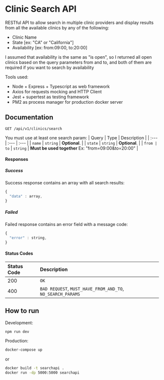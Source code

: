 # Clinic Search API 

RESTful API to allow search in multiple clinic providers and display results from all the available clinics by any of the following:

- Clinic Name
- State [ex: "CA" or "California"]
- Availability [ex: from:09:00, to:20:00]

I assumed that availability is the same as "is open", so I returned all open clinics based on the query parameters from and to, and both of them are required if you want to search by availability

Tools used: 
- Node + Express + Typescript as web framework
- Axios for requests mocking and HTTP Client
- Jest + supertest as testing framework
- PM2 as process manager for production docker server

## Documentation
```http
GET /api/v1/clinics/search
```
You must use at least one search param:
| Query | Type | Description |
| :--- | :--- | :--- |
| `name` | `string` | **Optional**. |
| `state` | `string` | **Optional**. |
| `from | to` | `string` | **Must be used together** Ex: "from=09:00&to=20:00" |

#### Responses
##### Success
Success response contains an array with all search results:

```javascript
{
  "data" : array,
}
```
##### Failed
Failed response contains an error field with a message code:

```javascript
{
  "error" : string,
}
```

#### Status Codes


| Status Code | Description |
| :--- | :--- |
| 200 | `OK` |
| 400 | `BAD REQUEST`, `MUST_HAVE_FROM_AND_TO`, `NO_SEARCH_PARAMS` |

## How to run

Development:

```sh
npm run dev
``` 

Production:
```sh
docker-compose up
``` 
or
```sh
docker build -t searchapi .
docker run -dp 5000:5000 searchapi
``` 